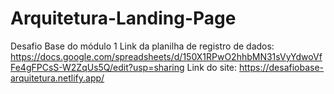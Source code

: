 # Arquitetura-Landing-Page
Desafio Base do módulo 1
Link da planilha de registro de dados: https://docs.google.com/spreadsheets/d/150X1RPwO2hhbMN31sVyYdwoVfFe4gFPCsS-W2ZqUs5Q/edit?usp=sharing
Link do site: https://desafiobase-arquitetura.netlify.app/
